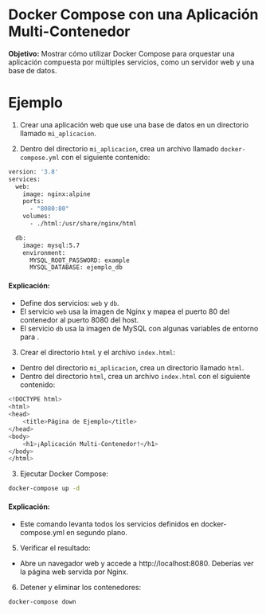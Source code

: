 # Docker Compose con una Aplicación Multi-Contenedor

**Objetivo:** Mostrar cómo utilizar Docker Compose para orquestar una aplicación compuesta por múltiples servicios, como un servidor web y una base de datos.

# Ejemplo

1. Crear una aplicación web que use una base de datos en un directorio llamado `mi_aplicacion`.

2. Dentro del directorio `mi_aplicacion`, crea un archivo llamado `docker-compose.yml` con el siguiente contenido:

```bash
version: '3.8'
services:
  web:
    image: nginx:alpine
    ports:
      - "8080:80"
    volumes:
      - ./html:/usr/share/nginx/html

  db:
    image: mysql:5.7
    environment:
      MYSQL_ROOT_PASSWORD: example
      MYSQL_DATABASE: ejemplo_db
```
#### Explicación:

- Define dos servicios: `web` y `db`.
- El servicio `web` usa la imagen de Nginx y mapea el puerto 80 del contenedor al puerto 8080 del host.
- El servicio `db` usa la imagen de MySQL con algunas variables de entorno para .


3. Crear el directorio `html` y el archivo `index.html`:
- Dentro del directorio `mi_aplicacion`, crea un directorio llamado `html`.
- Dentro del directorio `html`, crea un archivo `index.html` con el siguiente contenido:

```bash
<!DOCTYPE html>
<html>
<head>
    <title>Página de Ejemplo</title>
</head>
<body>
    <h1>¡Aplicación Multi-Contenedor!</h1>
</body>
</html>
```

3. Ejecutar Docker Compose:

```bash
docker-compose up -d
```

#### Explicación:

- Este comando levanta todos los servicios definidos en docker-compose.yml en segundo plano.


5. Verificar el resultado:

- Abre un navegador web y accede a http://localhost:8080. Deberías ver la página web servida por Nginx.

6. Detener y eliminar los contenedores:

```bash
docker-compose down
```